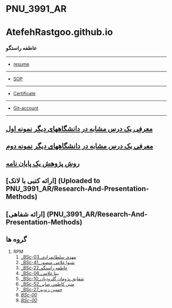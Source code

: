 # PNU_3991_AR
# AtefehRastgoo.github.io

###  عاطفه راستگو
 
---
- [resume](https://atefehrastgoo.github.io/)
---
- [SOP](https://atefehrastgoo.github.io/SOP)
---
- [Certificate](https://atefehrastgoo.github.io/Certificate.jpg)
---
- [Git-account](https://atefehrastgoo.github.io/patchwork.jpg)
---
[ معرفی یک درس مشابه در دانشگاههای دیگر نمونه اول](http://smbidoki.ir/crsdetail.php?crsid=41)
---
[ معرفی یک درس مشابه در دانشگاههای دیگر نمونه دوم](https://www.sku.ac.ir/Department/computer-engineering/Department-CourseCatalogDetail/62)
---
[روش پژوهش یک پایان نامه](https://atefehrastgoo.github.io/ThesisForMethodology.pdf)
---
[ارائه کتبی با لاتک] (Uploaded to PNU_3991_AR/Research-And-Presentation-Methods)
---
[ارائه شفاهی] (PNU_3991_AR/Research-And-Presentation-Methods)
------------------


## گروه ها
    
1. RPM 
    1. [_BSc-03_مهدی سلطانمرادی](https://github.com/AliRazavi-edu/PNU_3991/tree/master/_BSc/ResearchAndPresentationMethods/1115133_01/03_%D9%85%D9%87%D8%AF%D9%8A%20%D8%B3%D9%84%D8%B7%D8%A7%D9%86%20%D9%85%D8%B1%D8%A7%D8%AF%D9%8A)   
    1. [_BSc-41_شیوا غلامی منصور](https://github.com/AliRazavi-edu/PNU_3991/tree/master/_BSc/ResearchAndPresentationMethods/1322010_02/41_%D8%B4%D9%8A%D9%88%D8%A7%20%D8%BA%D9%84%D8%A7%D9%85%D9%8A%20%D9%85%D9%86%D8%B5%D9%88%D8%B1) 
    1. [_BSc-22_عاطفه راستگو](https://github.com/AliRazavi-edu/PNU_3991/tree/master/_BSc/ResearchAndPresentationMethods/1322010_02/22_%D8%B9%D8%A7%D8%B7%D9%81%D9%87%20%D8%B1%D8%A7%D8%B3%D8%AA%DA%AF%D9%88)
    1. [_BSc-08_بیتا غلامی](https://github.com/AliRazavi-edu/PNU_3991/tree/master/_BSc/ResearchAndPresentationMethods/1115133_01/08_%D8%A8%D9%8A%20%D8%AA%D8%A7%20%D8%BA%D9%81%D8%A7%D8%B1%D9%8A)
    1. [_BSc-10_شقایق پژومان گلرودیان](https://github.com/AliRazavi-edu/PNU_3991/tree/master/_BSc/ResearchAndPresentationMethods/1322010_02/22_%D8%B9%D8%A7%D8%B7%D9%81%D9%87%20%D8%B1%D8%A7%D8%B3%D8%AA%DA%AF%D9%88)
    1. [_BSc-52_متين كاظمي صابر](https://github.com/AliRazavi-edu/PNU_3991/tree/master/_BSc/ResearchAndPresentationMethods/1322010_02/52_%D9%85%D8%AA%D9%8A%D9%86%20%D9%83%D8%A7%D8%B8%D9%85%D9%8A%20%D8%B5%D8%A7%D8%A8%D8%B1)
    1. [_BSc-27_حسین زندیه](https://github.com/AliRazavi-edu/PNU_3991/tree/master/_BSc/ResearchAndPresentationMethods/1322010_01/27_%D8%AD%D8%B3%D9%8A%D9%86%20%D8%B2%D9%86%D8%AF%D9%8A%D9%87)
    1. [_BSc-00_](https://github.com/AliRazavi-edu/PNU_3991/tree/master/_BSc/ResearchAndPresentationMethods/1322010_02/22_%D8%B9%D8%A7%D8%B7%D9%81%D9%87%20%D8%B1%D8%A7%D8%B3%D8%AA%DA%AF%D9%88)
    1. [_BSc-00_](https://github.com/AliRazavi-edu/PNU_3991/tree/master/_BSc/ResearchAndPresentationMethods/1322010_02/22_%D8%B9%D8%A7%D8%B7%D9%81%D9%87%20%D8%B1%D8%A7%D8%B3%D8%AA%DA%AF%D9%88)
    
